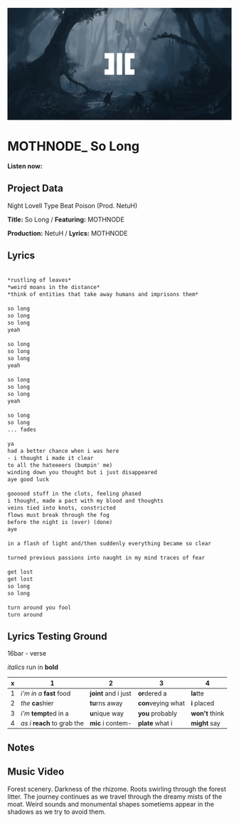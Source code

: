 ![](HC_SG149_placeholdervisual.png)

# MOTHNODE_ So Long

**Listen now:** 

## Project Data

Night Lovell Type Beat Poison (Prod. NetuH)


**Title:** So Long / **Featuring:** MOTHNODE

**Production:** NetuH / **Lyrics:** MOTHNODE

## Lyrics

```

*rustling of leaves*
*weird moans in the distance*
*think of entities that take away humans and imprisons them*

so long
so long
so long
yeah

so long 
so long
so long 
yeah

so long
so long
so long
yeah

so long 
so long
... fades

ya
had a better chance when i was here
- i thought i made it clear 
to all the hateeeers (bumpin' me)
winding down you thought but i just disappeared
aye good luck

goooood stuff in the clots, feeling phased
i thought, made a pact with my blood and thoughts
veins tied into knots, constricted
flows must break through the fog
before the night is (over) (done)
aye

in a flash of light and/then suddenly everything became so clear

turned previous passions into naught in my mind traces of fear 

get lost 
get lost
so long
so long

turn around you fool
turn around

```

## Lyrics Testing Ground

16bar - verse

*italics* run in
**bold**

| x | 1 | 2 | 3 | 4 |
|---|---|---|---|---|
| 1 | *i'm in a* **fast** food | **joint** and i just  | **or**dered a  | **la**tte  |
| 2 | *the* **ca**shier | **tu**rns away  |  **con**veying what |  **i** placed |
| 3 | *i'm* **tempt**ed in a | **u**nique way  |  **you** probably |  **won't** think |
| 4 | *as i* **reach** to grab the |  **mic** i contem-  | **plate** what i | **might** say |

## Notes

## Music Video

Forest scenery. Darkness of the rhizome. Roots swirling through the forest litter. The journey continues as we travel through the dreamy mists of the moat. Weird sounds and monumental shapes sometiems appear in the shadows as we try to avoid them.
